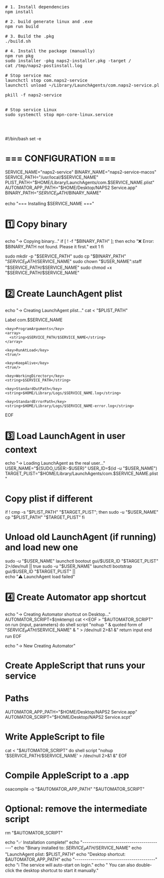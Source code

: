 <pre>

# 1. Install dependencies
npm install

# 2. build generate linux and .exe
npm run build

# 3. Build the .pkg
./build.sh

# 4. Install the package (manually)
npm run pkg
sudo installer -pkg naps2-installer.pkg -target /
cat /tmp/naps2-postinstall.log 

# Stop service mac
launchctl stop com.naps2-service
launchctl unload ~/Library/LaunchAgents/com.naps2-service.plist

pkill -f naps2-service


# Stop service Linux
sudo systemctl stop mpn-core-linux.service



</pre>










#!/bin/bash
set -e

# === CONFIGURATION ===
SERVICE_NAME="naps2-service"
BINARY_NAME="naps2-service-macos"
SERVICE_PATH="/usr/local/$SERVICE_NAME"
PLIST_PATH="$HOME/Library/LaunchAgents/com.$SERVICE_NAME.plist"
AUTOMATOR_APP_PATH="$HOME/Desktop/NAPS2 Service.app"
BINARY_PATH="$SERVICE_PATH/$BINARY_NAME"

echo "=== Installing $SERVICE_NAME ==="

# 1️⃣ Copy binary
echo "→ Copying binary..."
if [ ! -f "$BINARY_PATH" ]; then
  echo "❌ Error: $BINARY_PATH not found. Please  it first."
  exit 1
fi

sudo mkdir -p "$SERVICE_PATH"
sudo cp "$BINARY_PATH" "$SERVICE_PATH/$SERVICE_NAME"
sudo chown "$USER_NAME":staff "$SERVICE_PATH/$SERVICE_NAME"
sudo chmod +x "$SERVICE_PATH/$SERVICE_NAME"




# 2️⃣ Create LaunchAgent plist
echo "→ Creating LaunchAgent plist..."
cat <<EOF > "$PLIST_PATH"
<?xml version="1.0" encoding="UTF-8"?>
<!DOCTYPE plist PUBLIC "-//Apple//DTD PLIST 1.0//EN"
  "http://www.apple.com/DTDs/PropertyList-1.0.dtd">
<plist version="1.0">
  <dict>
    <key>Label</key>
    <string>com.$SERVICE_NAME</string>

    <key>ProgramArguments</key>
    <array>
      <string>$SERVICE_PATH/$SERVICE_NAME</string>
    </array>

    <key>RunAtLoad</key>
    <true/>

    <key>KeepAlive</key>
    <true/>

    <key>WorkingDirectory</key>
    <string>$SERVICE_PATH</string>

    <key>StandardOutPath</key>
    <string>$HOME/Library/Logs/$SERVICE_NAME.log</string>

    <key>StandardErrorPath</key>
    <string>$HOME/Library/Logs/$SERVICE_NAME-error.log</string>
  </dict>
</plist>
EOF

# 3️⃣ Load LaunchAgent in user context
echo "→ Loading LaunchAgent as the real user..."
USER_NAME="${SUDO_USER:-$USER}"
USER_ID=$(id -u "$USER_NAME")
TARGET_PLIST="$HOME/Library/LaunchAgents/com.$SERVICE_NAME.plist"



# Copy plist if different
if ! cmp -s "$PLIST_PATH" "$TARGET_PLIST"; then
    sudo -u "$USER_NAME" cp "$PLIST_PATH" "$TARGET_PLIST"
fi


# Unload old LaunchAgent (if running) and load new one
sudo -u "$USER_NAME" launchctl bootout gui/$USER_ID "$TARGET_PLIST" 2>/dev/null || true
sudo -u "$USER_NAME" launchctl bootstrap gui/$USER_ID "$TARGET_PLIST" || \
    echo "⚠️ LaunchAgent load failed"

    

# 4️⃣ Create Automator app shortcut
echo "→ Creating Automator shortcut on Desktop..."
AUTOMATOR_SCRIPT=$(mktemp)
cat <<EOF > "$AUTOMATOR_SCRIPT"
on run {input, parameters}
    do shell script "nohup " & quoted form of "$SERVICE_PATH/$SERVICE_NAME" & " > /dev/null 2>&1 &"
    return input
end run
EOF

echo "→ New Creating Automator"

# Create AppleScript that runs your service
# Paths
AUTOMATOR_APP_PATH="$HOME/Desktop/NAPS2 Service.app"
AUTOMATOR_SCRIPT="$HOME/Desktop/NAPS2 Service.scpt"

# Write AppleScript to file
cat <<EOF > "$AUTOMATOR_SCRIPT"
do shell script "nohup '$SERVICE_PATH/$SERVICE_NAME' > /dev/null 2>&1 &"
EOF

# Compile AppleScript to a .app
osacompile -o "$AUTOMATOR_APP_PATH" "$AUTOMATOR_SCRIPT"

# Optional: remove the intermediate script
rm "$AUTOMATOR_SCRIPT"



echo "✅ Installation complete!"
echo "-----------------------------------------"
echo "Binary installed to: $SERVICE_PATH/$SERVICE_NAME"
echo "LaunchAgent plist:   $PLIST_PATH"
echo "Desktop shortcut:    $AUTOMATOR_APP_PATH"
echo "-----------------------------------------"
echo "ℹ️ The service will auto-start on login."
echo "   You can also double-click the desktop shortcut to start it manually."